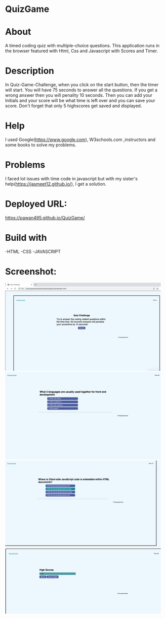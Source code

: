 # QuizGame
# About
A timed coding quiz with multiple-choice questions. This application runs in the browser featured with Html, Css and Javascript with Scores and Timer.

# Description
In Quiz-Game-Challenge, when you click on the start button, then the timer will start. You will have 75 seconds to answer all the questions. If you get a wrong answer then you will penality 10 seconds. Then you can add your Initials and your score will be what time is left over and you can save your score. Don't forget that only 5 highscores get saved and displayed.

# Help
I used Google(https://www.google.com), W3schools.com ,instructors and some books to solve my problems.

# Problems
I faced lot issues with time code in javascript but with my sister's help(https://jasmeet12.github.io/), I get a solution.

# Deployed URL:
https://pawan495.github.io/QuizGame/
# Build with
-HTML
-CSS
-JAVASCRIPT


# Screenshot:

![ScreenshotPreview](./assets/image/pic1.png)
![ScreenshotPreview](./assets/image/pic2.png)
![ScreenshotPreview](./assets/image/pic3.png)
![ScreenshotPreview](./assets/image/pic4.png)
